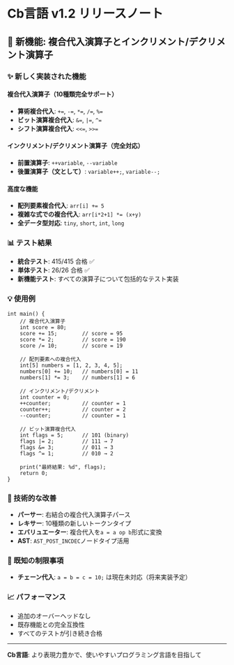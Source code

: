 # Cb言語 v1.2 リリースノート

## 🎉 新機能: 複合代入演算子とインクリメント/デクリメント演算子

### ✨ 新しく実装された機能

#### 複合代入演算子（10種類完全サポート）
- **算術複合代入**: `+=`, `-=`, `*=`, `/=`, `%=`
- **ビット演算複合代入**: `&=`, `|=`, `^=`  
- **シフト演算複合代入**: `<<=`, `>>=`

#### インクリメント/デクリメント演算子（完全対応）
- **前置演算子**: `++variable`, `--variable`
- **後置演算子（文として）**: `variable++;`, `variable--;`

#### 高度な機能
- **配列要素複合代入**: `arr[i] += 5`
- **複雑な式での複合代入**: `arr[i*2+1] *= (x+y)`
- **全データ型対応**: `tiny`, `short`, `int`, `long`

### 📊 テスト結果
- **統合テスト**: 415/415 合格 ✅
- **単体テスト**: 26/26 合格 ✅
- **新機能テスト**: すべての演算子について包括的なテスト実装

### 💡 使用例

```cb
int main() {
    // 複合代入演算子
    int score = 80;
    score += 15;        // score = 95
    score *= 2;         // score = 190
    score /= 10;        // score = 19
    
    // 配列要素への複合代入
    int[5] numbers = [1, 2, 3, 4, 5];
    numbers[0] += 10;   // numbers[0] = 11
    numbers[1] *= 3;    // numbers[1] = 6
    
    // インクリメント/デクリメント
    int counter = 0;
    ++counter;          // counter = 1
    counter++;          // counter = 2
    --counter;          // counter = 1
    
    // ビット演算複合代入
    int flags = 5;      // 101 (binary)
    flags |= 2;         // 111 → 7
    flags &= 3;         // 011 → 3
    flags ^= 1;         // 010 → 2
    
    print("最終結果: %d", flags);
    return 0;
}
```

### 🔧 技術的な改善
- **パーサー**: 右結合の複合代入演算子パース
- **レキサー**: 10種類の新しいトークンタイプ
- **エバリュエーター**: 複合代入を`a = a op b`形式に変換
- **AST**: `AST_POST_INCDEC`ノードタイプ活用

### 🚧 既知の制限事項
- **チェーン代入**: `a = b = c = 10;` は現在未対応（将来実装予定）

### 📈 パフォーマンス
- 追加のオーバーヘッドなし
- 既存機能との完全互換性
- すべてのテストが引き続き合格

---
**Cb言語**: より表現力豊かで、使いやすいプログラミング言語を目指して
